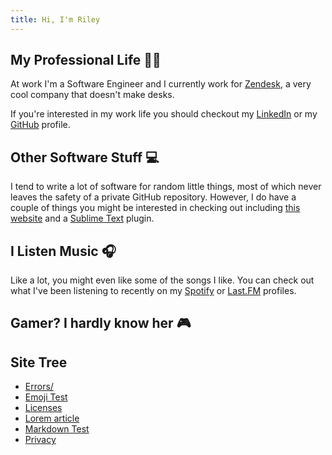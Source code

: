 ```yaml
---
title: Hi, I'm Riley
---
```


## My Professional Life :office_worker:

At work I'm a Software Engineer and I currently work for [Zendesk](https://www.zendesk.com), a very cool company that doesn't make desks.

If you're interested in my work life you should checkout my [LinkedIn](https://www.linkedin.com/in/riley-taylor-chase/) or my [GitHub](https://github.com/nadock/) profile.

## Other Software Stuff :computer:

I tend to write a lot of software for random little things, most of which never leaves the safety of a private GitHub repository. However, I do have a couple of things you might be interested in checking out including [this website](https://github.com/Nadock/rileychase.net) and a [Sublime Text](https://github.com/Nadock/json_stringify) plugin.

## I Listen Music :headphones:

Like a lot, you might even like some of the songs I like. You can check out what I've been listening to recently on my [Spotify](https://open.spotify.com/user/riley1994) or [Last.FM](https://www.last.fm/user/nadock) profiles.

## Gamer? I hardly know her :video_game:
<!-- Steam? -->


## Site Tree

<!-- TODO: Remove this bit -->

- [Errors/](/errors/index.html)
- [Emoji Test](/emoji_test.html)
- [Licenses](/licensing)
- [Lorem article](/lorem_article.html)
- [Markdown Test](/markdown_test.html)
- [Privacy](/privacy)
